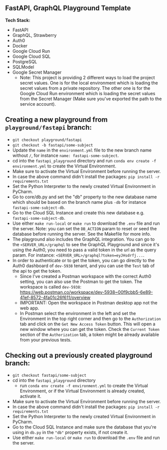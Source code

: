 ## FastAPI, GraphQL Playground Template

**Tech Stack:**
- FastAPI
- GraphQL, Strawberry
- Auth0
- Docker
- Google Cloud Run
- Google Cloud SQL
- PostgreSQL
- SQLModel
- Google Secret Manager
  - Note: This project is providing 2 different ways to load the project secret values. One is for the local environment which is loading the secret values from a private repository. The other one is for the Google Cloud Run environment which is loading the secret values from the Secret Manager (Make sure you've exported the path to the service account).

## Creating a new playground from `playground/fastapi` branch:
  - `git checkout playground/fastapi`
  - `git checkout -b fastapi/some-subject`
  - Update the `name` in the `environment.yml` file to the new branch name without `/`, for instance `name: fastapi-some-subject`.
  - cd into the `fastapi_playground` directory and run `conda env create -f environment.yml` to create the Virtual Environment.
  - Make sure to activate the Virtual Environment before running the server.
  - In case the above command didn't install the packages: `pip install -r requirements.txt`
  - Set the Python Interpreter to the newly created Virtual Environment in PyCharm.
  - Go to core/db.py and set the "db" property to the new database name which should be based on the branch name plus `-db` for instance `fastapi-some-subject-db`.
  - Go to the Cloud SQL Instance and create this new database e.g. `fastapi-some-subject-db`. 
  - Use either `make run-local` or `make run` to download the `.env` file and run the server. Note: you can set the `DB_ACTION` param to reset or seed the database before running the server. See the Makefile for more info.
  - The playground also includes the GraphQL integration. You can go to the `<SERVER_URL>/graphql` to see the GraphQL Playground and since it's using the Auth0, you need to pass a valid token in the url as the query param. For instance: `<SERVER_URL>/graphql?token=eyJHsdrfj...`.
  - In order to authenticate or to get the token, you can go directly to the Auth0 dashboard of `dev-5938` tenant, and you can use the `Test` tab of the api to get the token.
    - Since I've created a Postman workspace with the correct Auth0 setting, you can also use the Postman to get the token. The workspace is called `dev-5938`: https://web.postman.co/workspace/dev-5938~00f9cbb5-6e89-41ef-8572-4fa01c26f611/overview
    - IMPORTANT: Open the workspace in Postman desktop app not the web app.
    - In Postman select the environment in the left and set the Environment in the top right corner and then go to the `Authorization` tab and click on the `Get New Access Token` button. This will open a new window where you can get the token. Check the `Current Token` section of the `Authorization` tab, a token might be already available from your previous tests.

## Checking out a previously created playground branch:
  - `git checkout fastapi/some-subject`
  - cd into the `fastapi_playground` directory 
    - run `conda env create -f environment.yml` to create the Virtual Environment, or if the Virtual Environment is already created, activate it.
  - Make sure to activate the Virtual Environment before running the server.
  - In case the above command didn't install the packages: `pip install -r requirements.txt`
  - Set the Python Interpreter to the newly created Virtual Environment in PyCharm.
  - Go to the Cloud SQL Instance and make sure the database that you're using in `db.py` in the `"db"` property exists, if not create it.
  - Use either `make run-local` or `make run` to download the `.env` file and run the server.

